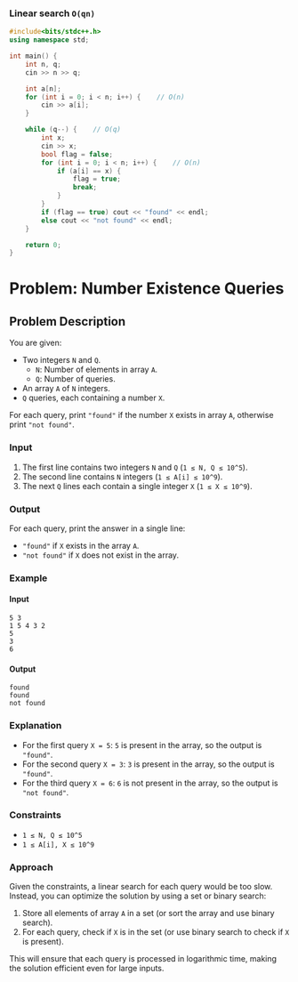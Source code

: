 ### Linear search    `O(qn)`
```C++
#include<bits/stdc++.h>
using namespace std;

int main() {
    int n, q;
    cin >> n >> q;

    int a[n];
    for (int i = 0; i < n; i++) {    // O(n)
        cin >> a[i];
    }

    while (q--) {    // O(q)
        int x;
        cin >> x;
        bool flag = false;
        for (int i = 0; i < n; i++) {    // O(n)
            if (a[i] == x) {
                flag = true;
                break;
            }
        }
        if (flag == true) cout << "found" << endl;
        else cout << "not found" << endl;
    }

    return 0;
}
```



# Problem: Number Existence Queries

## Problem Description
You are given:
- Two integers `N` and `Q`.
  - `N`: Number of elements in array `A`.
  - `Q`: Number of queries.
- An array `A` of `N` integers.
- `Q` queries, each containing a number `X`.

For each query, print `"found"` if the number `X` exists in array `A`, otherwise print `"not found"`.

### Input
1. The first line contains two integers `N` and `Q` (`1 ≤ N, Q ≤ 10^5`).
2. The second line contains `N` integers (`1 ≤ A[i] ≤ 10^9`).
3. The next `Q` lines each contain a single integer `X` (`1 ≤ X ≤ 10^9`).

### Output
For each query, print the answer in a single line:
- `"found"` if `X` exists in the array `A`.
- `"not found"` if `X` does not exist in the array.

### Example

#### Input
```
5 3
1 5 4 3 2
5
3
6
```

#### Output
```
found
found
not found
```

### Explanation
- For the first query `X = 5`: `5` is present in the array, so the output is `"found"`.
- For the second query `X = 3`: `3` is present in the array, so the output is `"found"`.
- For the third query `X = 6`: `6` is not present in the array, so the output is `"not found"`.

### Constraints
- `1 ≤ N, Q ≤ 10^5`
- `1 ≤ A[i], X ≤ 10^9`

### Approach
Given the constraints, a linear search for each query would be too slow. Instead, you can optimize the solution by using a set or binary search:
1. Store all elements of array `A` in a set (or sort the array and use binary search).
2. For each query, check if `X` is in the set (or use binary search to check if `X` is present).

This will ensure that each query is processed in logarithmic time, making the solution efficient even for large inputs.
